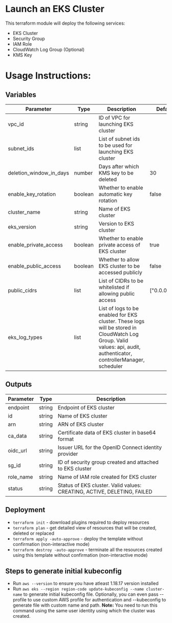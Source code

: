 # Launch an EKS Cluster

This terraform module will deploy the following services:
- EKS Cluster
- Security Group
- IAM Role
- CloudWatch Log Group (Optional)
- KMS Key

# Usage Instructions:
## Variables
| Parameter             | Type    | Description                                                                                                                                                          | Default       | Required |
|-----------------------|---------|----------------------------------------------------------------------------------------------------------------------------------------------------------------------|---------------|----------|
| vpc_id                | string  | ID of VPC for launching EKS cluster                                                                                                                                  |               | Y        |
| subnet_ids            | list    | List of subnet ids to be used for launching EKS cluster                                                                                                              |               | Y        |
| deletion_window_in_days          | number  | Days after which KMS key to be deleted                                                                      | 30              | N        |
| enable_key_rotation          | boolean  | Whether to enable automatic key rotation                                                                                                                                                   | false              | N        |
| cluster_name          | string  | Name of EKS cluster                                                                                                                                                  |               | Y        |
| eks_version           | string  | Version to EKS cluster                                                                                                                                               |               | N        |
| enable_private_access | boolean | Whether to enable private access of EKS cluster                                                                                                                      | true          | N        |
| enable_public_access  | boolean | Whether to allow EKS cluster to be accessed publicly                                                                                                                 | false         | N        |
| public_cidrs          | list    | List of CIDRs to be whitelisted if allowing public access                                                                                                            | ["0.0.0.0/0"] | N        |
| eks_log_types         | list    | List of logs to be enabled for EKS cluster. These logs will be stored in CloudWatch Log Group. Valid values: api, audit, authenticator, controllerManager, scheduler |               | N        |

## Outputs
| Parameter           | Type   | Description               |
|---------------------|--------|---------------------------|
| endpoint           | string | Endpoint of EKS cluster            |
| id | string | Name of EKS cluster       |
| arn    | string | ARN of EKS cluster  |
| ca_data           | string | Certificate data of EKS cluster in base64 format            |
| oidc_url           | string | Issuer URL for the OpenID Connect identity provider            |
| sg_id | string | ID of security group created and attached to EKS cluster      |
| role_name | string | Name of IAM role created for EKS cluster      |
| status | string | Status of EKS cluster. Valid values: CREATING, ACTIVE, DELETING, FAILED      |

## Deployment
- `terraform init` - download plugins required to deploy resources
- `terraform plan` - get detailed view of resources that will be created, deleted or replaced
- `terraform apply -auto-approve` - deploy the template without confirmation (non-interactive mode)
- `terraform destroy -auto-approve` - terminate all the resources created using this template without confirmation (non-interactive mode)


## Steps to generate initial kubeconfig
- Run `aws --version` to ensure you have atleast 1.18.17 version installed
- Run `aws eks --region region-code update-kubeconfig --name cluster-name` to generate initial kubeconfig file. Optionally, you can even pass --profile to use custom AWS profile for authentication and --kubeconfig to generate file with custom name and path. **Note:** You need to run this command using the same user identity using which the cluster was created.